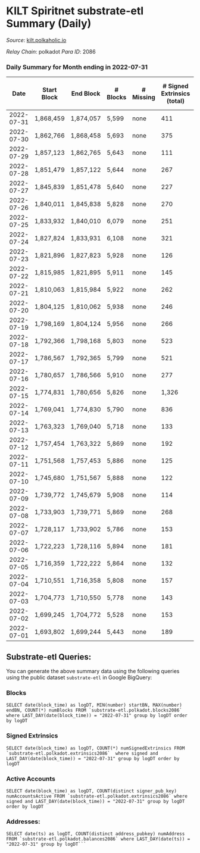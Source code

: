 # KILT Spiritnet substrate-etl Summary (Daily)

_Source_: [kilt.polkaholic.io](https://kilt.polkaholic.io)

*Relay Chain*: polkadot
*Para ID*: 2086



### Daily Summary for Month ending in 2022-07-31


| Date | Start Block | End Block | # Blocks | # Missing | # Signed Extrinsics (total) | # Active Accounts | # Addresses with Balances | # Events | # Transfers | # XCM Transfers In | # XCM Transfers Out |
| ---- | ----------- | --------- | -------- | --------- | --------------------------- | ----------------- | ------------------------- | -------- | ----------- | ------------------ | ------------------- |
| 2022-07-31 | 1,868,459 | 1,874,057 | 5,599 | none  | 411 | 168 | 16,097 | 428,044 | 138 ($35,680.34) |   |   |
| 2022-07-30 | 1,862,766 | 1,868,458 | 5,693 | none  | 375 | 161 | 16,004 | 434,065 | 121 ($70,355.01) |   |   |
| 2022-07-29 | 1,857,123 | 1,862,765 | 5,643 | none  | 111 | 74 | 15,914 | 427,669 | 46 ($47,396.58) |   |   |
| 2022-07-28 | 1,851,479 | 1,857,122 | 5,644 | none  | 267 | 105 | 15,908 | 430,620 | 109 ($82,216.32) |   |   |
| 2022-07-27 | 1,845,839 | 1,851,478 | 5,640 | none  | 227 | 102 | 15,866 | 430,148 | 78 ($45,625.29) |   |   |
| 2022-07-26 | 1,840,011 | 1,845,838 | 5,828 | none  | 270 | 116 | 15,824 | 444,999 | 80 ($31,744.90) |   |   |
| 2022-07-25 | 1,833,932 | 1,840,010 | 6,079 | none  | 251 | 102 | 15,781 | 464,055 | 84 ($121,335) |   |   |
| 2022-07-24 | 1,827,824 | 1,833,931 | 6,108 | none  | 321 | 123 | 15,757 | 466,737 | 107 ($41,070.79) |   |   |
| 2022-07-23 | 1,821,896 | 1,827,823 | 5,928 | none  | 126 | 67 | 15,695 | 451,339 | 55 ($27,662.34) |   |   |
| 2022-07-22 | 1,815,985 | 1,821,895 | 5,911 | none  | 145 | 91 | 15,684 | 449,999 | 83 ($156,455) |   |   |
| 2022-07-21 | 1,810,063 | 1,815,984 | 5,922 | none  | 262 | 95 | 15,673 | 452,205 | 70 ($262,004) |   |   |
| 2022-07-20 | 1,804,125 | 1,810,062 | 5,938 | none  | 246 | 95 | 15,637 | 452,821 | 95 ($104,045) |   |   |
| 2022-07-19 | 1,798,169 | 1,804,124 | 5,956 | none  | 266 | 101 | 15,617 | 454,600 | 78 ($142,074) |   |   |
| 2022-07-18 | 1,792,366 | 1,798,168 | 5,803 | none  | 523 | 184 | 15,595 | 444,901 | 215 ($223,964) |   |   |
| 2022-07-17 | 1,786,567 | 1,792,365 | 5,799 | none  | 521 | 131 | 15,548 | 445,238 | 146 ($86,163.37) |   |   |
| 2022-07-16 | 1,780,657 | 1,786,566 | 5,910 | none  | 277 | 100 | 15,483 | 451,182 | 107 ($741,056) |   |   |
| 2022-07-15 | 1,774,831 | 1,780,656 | 5,826 | none  | 1,326 | 112 | 15,460 | 452,193 | 106 ($199,504) |   |   |
| 2022-07-14 | 1,769,041 | 1,774,830 | 5,790 | none  | 836 | 116 | 15,436 | 445,970 | 91 ($74,748.29) |   |   |
| 2022-07-13 | 1,763,323 | 1,769,040 | 5,718 | none  | 133 | 69 | 15,425 | 435,337 | 68 ($127,804) |   |   |
| 2022-07-12 | 1,757,454 | 1,763,322 | 5,869 | none  | 192 | 97 | 15,413 | 447,435 | 108 ($446,210) |   |   |
| 2022-07-11 | 1,751,568 | 1,757,453 | 5,886 | none  | 125 | 70 | 15,404 | 448,289 | 69 ($187,716) |   |   |
| 2022-07-10 | 1,745,680 | 1,751,567 | 5,888 | none  | 122 | 75 | 15,393 | 448,412 | 70 ($196,582) |   |   |
| 2022-07-09 | 1,739,772 | 1,745,679 | 5,908 | none  | 114 | 65 | 15,390 | 449,847 | 66 ($130,231) |   |   |
| 2022-07-08 | 1,733,903 | 1,739,771 | 5,869 | none  | 268 | 110 | 15,382 | 447,358 | 193 ($1,648,001) |   |   |
| 2022-07-07 | 1,728,117 | 1,733,902 | 5,786 | none  | 153 | 82 | 15,340 | 440,708 | 72 ($466,387) |   |   |
| 2022-07-06 | 1,722,223 | 1,728,116 | 5,894 | none  | 181 | 87 | 15,331 | 449,148 | 74 ($1,145,974) |   |   |
| 2022-07-05 | 1,716,359 | 1,722,222 | 5,864 | none  | 132 | 73 | 15,315 | 446,000 | 78 ($263,794) |   |   |
| 2022-07-04 | 1,710,551 | 1,716,358 | 5,808 | none  | 157 | 86 | 15,304 | 441,583 | 59 ($227,496) |   |   |
| 2022-07-03 | 1,704,773 | 1,710,550 | 5,778 | none  | 143 | 91 | 15,293 | 437,284 | 57 ($17,261.90) |   |   |
| 2022-07-02 | 1,699,245 | 1,704,772 | 5,528 | none  | 153 | 74 | 15,276 | 418,188 | 99 ($285,538) |   |   |
| 2022-07-01 | 1,693,802 | 1,699,244 | 5,443 | none  | 189 | 85 | 15,254 | 411,661 | 109 ($129,862) |   |   |

## Substrate-etl Queries:
You can generate the above summary data using the following queries using the public dataset `substrate-etl` in Google BigQuery:


### Blocks
```
SELECT date(block_time) as logDT, MIN(number) startBN, MAX(number) endBN, COUNT(*) numBlocks FROM `substrate-etl.polkadot.blocks2086`  where LAST_DAY(date(block_time)) = "2022-07-31" group by logDT order by logDT
```


### Signed Extrinsics
```
SELECT date(block_time) as logDT, COUNT(*) numSignedExtrinsics FROM `substrate-etl.polkadot.extrinsics2086`  where signed and LAST_DAY(date(block_time)) = "2022-07-31" group by logDT order by logDT
```


### Active Accounts
```
SELECT date(block_time) as logDT, COUNT(distinct signer_pub_key) numAccountsActive FROM `substrate-etl.polkadot.extrinsics2086` where signed and LAST_DAY(date(block_time)) = "2022-07-31" group by logDT order by logDT
```


### Addresses:
```
SELECT date(ts) as logDT, COUNT(distinct address_pubkey) numAddress FROM `substrate-etl.polkadot.balances2086` where LAST_DAY(date(ts)) = "2022-07-31" group by logDT```

